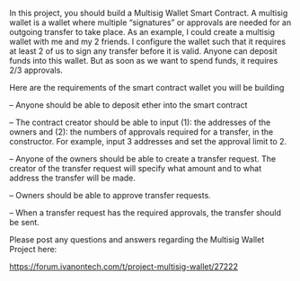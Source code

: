 In this project, you should build a Multisig Wallet Smart Contract. A multisig wallet is a wallet where multiple “signatures” or approvals are needed for an outgoing transfer to take place. As an example, I could create a multisig wallet with me and my 2 friends. I configure the wallet such that it requires at least 2 of us to sign any transfer before it is valid. Anyone can deposit funds into this wallet. But as soon as we want to spend funds, it requires 2/3 approvals.

Here are the requirements of the smart contract wallet you will be building

– Anyone should be able to deposit ether into the smart contract

– The contract creator should be able to input (1): the addresses of the owners and (2):  the numbers of approvals required for a transfer, in the constructor. For example, input 3 addresses and set the approval limit to 2. 

– Anyone of the owners should be able to create a transfer request. The creator of the transfer request will specify what amount and to what address the transfer will be made.

– Owners should be able to approve transfer requests.

– When a transfer request has the required approvals, the transfer should be sent. 

Please post any questions and answers regarding the Multisig Wallet Project here:

https://forum.ivanontech.com/t/project-multisig-wallet/27222